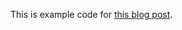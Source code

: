 
This is example code for [this blog post](http://jpmens.net/2014/07/03/the-mosquitto-mqtt-broker-gets-websockets-support/).
